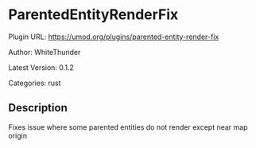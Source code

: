 # ParentedEntityRenderFix

Plugin URL: https://umod.org/plugins/parented-entity-render-fix

Author: WhiteThunder

Latest Version: 0.1.2

Categories: rust

## Description

Fixes issue where some parented entities do not render except near map origin
